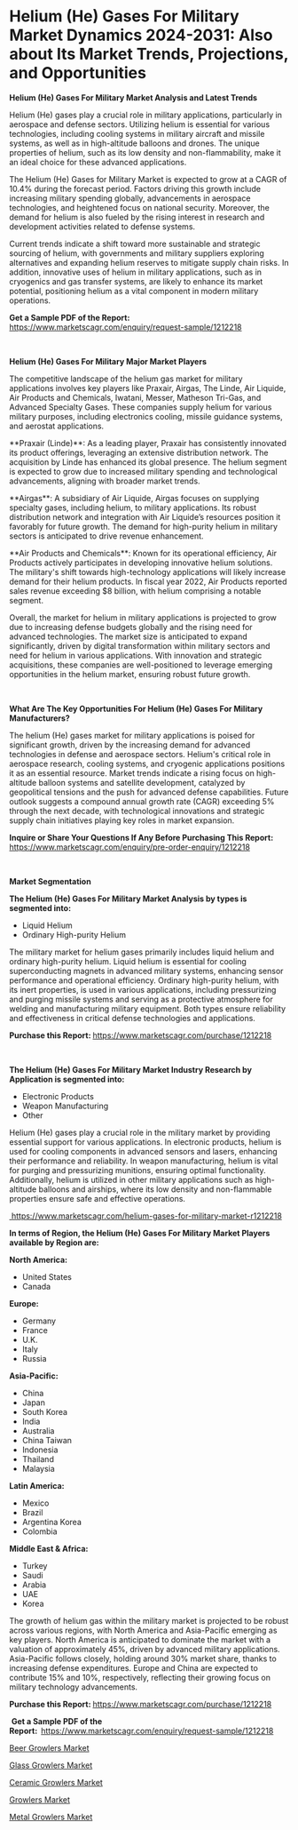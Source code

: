 <p><h1>Helium (He) Gases For Military Market Dynamics 2024-2031: Also about Its Market Trends, Projections, and Opportunities</h1></p><p><strong>Helium (He) Gases For Military Market Analysis and Latest Trends</strong></p>
<p><p>Helium (He) gases play a crucial role in military applications, particularly in aerospace and defense sectors. Utilizing helium is essential for various technologies, including cooling systems in military aircraft and missile systems, as well as in high-altitude balloons and drones. The unique properties of helium, such as its low density and non-flammability, make it an ideal choice for these advanced applications.</p><p>The Helium (He) Gases for Military Market is expected to grow at a CAGR of 10.4% during the forecast period. Factors driving this growth include increasing military spending globally, advancements in aerospace technologies, and heightened focus on national security. Moreover, the demand for helium is also fueled by the rising interest in research and development activities related to defense systems.</p><p>Current trends indicate a shift toward more sustainable and strategic sourcing of helium, with governments and military suppliers exploring alternatives and expanding helium reserves to mitigate supply chain risks. In addition, innovative uses of helium in military applications, such as in cryogenics and gas transfer systems, are likely to enhance its market potential, positioning helium as a vital component in modern military operations.</p></p>
<p><strong>Get a Sample PDF of the Report:&nbsp;</strong> <a href="https://www.marketscagr.com/enquiry/request-sample/1212218?utm_campaign=1848&utm_medium=2&utm_source=Github&utm_content=ia&utm_term=17122024&utm_id=helium-he-gases-for-military">https://www.marketscagr.com/enquiry/request-sample/1212218</a></p>
<p>&nbsp;</p>
<p><strong>Helium (He) Gases For Military Major Market Players</strong></p>
<p><p>The competitive landscape of the helium gas market for military applications involves key players like Praxair, Airgas, The Linde, Air Liquide, Air Products and Chemicals, Iwatani, Messer, Matheson Tri-Gas, and Advanced Specialty Gases. These companies supply helium for various military purposes, including electronics cooling, missile guidance systems, and aerostat applications.</p><p>**Praxair (Linde)**: As a leading player, Praxair has consistently innovated its product offerings, leveraging an extensive distribution network. The acquisition by Linde has enhanced its global presence. The helium segment is expected to grow due to increased military spending and technological advancements, aligning with broader market trends. </p><p>**Airgas**: A subsidiary of Air Liquide, Airgas focuses on supplying specialty gases, including helium, to military applications. Its robust distribution network and integration with Air Liquide’s resources position it favorably for future growth. The demand for high-purity helium in military sectors is anticipated to drive revenue enhancement.</p><p>**Air Products and Chemicals**: Known for its operational efficiency, Air Products actively participates in developing innovative helium solutions. The military's shift towards high-technology applications will likely increase demand for their helium products. In fiscal year 2022, Air Products reported sales revenue exceeding $8 billion, with helium comprising a notable segment.</p><p>Overall, the market for helium in military applications is projected to grow due to increasing defense budgets globally and the rising need for advanced technologies. The market size is anticipated to expand significantly, driven by digital transformation within military sectors and need for helium in various applications. With innovation and strategic acquisitions, these companies are well-positioned to leverage emerging opportunities in the helium market, ensuring robust future growth.</p></p>
<p>&nbsp;</p>
<p><strong>What Are The Key Opportunities For Helium (He) Gases For Military Manufacturers?</strong></p>
<p><p>The helium (He) gases market for military applications is poised for significant growth, driven by the increasing demand for advanced technologies in defense and aerospace sectors. Helium's critical role in aerospace research, cooling systems, and cryogenic applications positions it as an essential resource. Market trends indicate a rising focus on high-altitude balloon systems and satellite development, catalyzed by geopolitical tensions and the push for advanced defense capabilities. Future outlook suggests a compound annual growth rate (CAGR) exceeding 5% through the next decade, with technological innovations and strategic supply chain initiatives playing key roles in market expansion.</p></p>
<p><strong>Inquire or Share Your Questions If Any Before Purchasing This Report:</strong> <a href="https://www.marketscagr.com/enquiry/pre-order-enquiry/1212218?utm_campaign=1848&utm_medium=2&utm_source=Github&utm_content=ia&utm_term=17122024&utm_id=helium-he-gases-for-military">https://www.marketscagr.com/enquiry/pre-order-enquiry/1212218</a></p>
<p>&nbsp;</p>
<p><strong>Market Segmentation</strong></p>
<p><strong>The Helium (He) Gases For Military Market Analysis by types is segmented into:</strong></p>
<p><ul><li>Liquid Helium</li><li>Ordinary High-purity Helium</li></ul></p>
<p><p>The military market for helium gases primarily includes liquid helium and ordinary high-purity helium. Liquid helium is essential for cooling superconducting magnets in advanced military systems, enhancing sensor performance and operational efficiency. Ordinary high-purity helium, with its inert properties, is used in various applications, including pressurizing and purging missile systems and serving as a protective atmosphere for welding and manufacturing military equipment. Both types ensure reliability and effectiveness in critical defense technologies and applications.</p></p>
<p><strong>Purchase this Report:&nbsp;</strong><a href="https://www.marketscagr.com/purchase/1212218?utm_campaign=1848&utm_medium=2&utm_source=Github&utm_content=ia&utm_term=17122024&utm_id=helium-he-gases-for-military">https://www.marketscagr.com/purchase/1212218</a></p>
<p>&nbsp;</p>
<p><strong>The Helium (He) Gases For Military Market Industry Research by Application is segmented into:</strong></p>
<p><ul><li>Electronic Products</li><li>Weapon Manufacturing</li><li>Other</li></ul></p>
<p><p>Helium (He) gases play a crucial role in the military market by providing essential support for various applications. In electronic products, helium is used for cooling components in advanced sensors and lasers, enhancing their performance and reliability. In weapon manufacturing, helium is vital for purging and pressurizing munitions, ensuring optimal functionality. Additionally, helium is utilized in other military applications such as high-altitude balloons and airships, where its low density and non-flammable properties ensure safe and effective operations.</p></p>
<p><a href="https://www.marketscagr.com/helium-gases-for-military-market-r1212218?utm_campaign=1848&utm_medium=2&utm_source=Github&utm_content=ia&utm_term=17122024&utm_id=helium-he-gases-for-military">&nbsp;https://www.marketscagr.com/helium-gases-for-military-market-r1212218</a></p>
<p><strong>In terms of Region, the Helium (He) Gases For Military Market Players available by Region are:</strong></p>
<p>
    <p> <strong> North America: </strong>
        <ul>
            <li>United States</li>
            <li>Canada</li>
        </ul>
        </p> 
    <p> <strong> Europe: </strong>
        <ul>
            <li>Germany</li>
            <li>France</li>
            <li>U.K.</li>
            <li>Italy</li>
            <li>Russia</li>
        </ul>
        </p> 
    <p> <strong> Asia-Pacific: </strong>
        <ul>
            <li>China</li>
            <li>Japan</li>
            <li>South Korea</li>
            <li>India</li>
            <li>Australia</li>
            <li>China Taiwan</li>
            <li>Indonesia</li>
            <li>Thailand</li>
            <li>Malaysia</li>
        </ul>
        </p> 
    <p> <strong> Latin America: </strong>
        <ul>
            <li>Mexico</li>
            <li>Brazil</li>
            <li>Argentina Korea</li>
            <li>Colombia</li>
        </ul>
        </p> 
    <p> <strong> Middle East & Africa: </strong>
        <ul>
            <li>Turkey</li>
            <li>Saudi</li>
            <li>Arabia</li>
            <li>UAE</li>
            <li>Korea</li>
        </ul>
    </p>
    </p>
<p><p>The growth of helium gas within the military market is projected to be robust across various regions, with North America and Asia-Pacific emerging as key players. North America is anticipated to dominate the market with a valuation of approximately 45%, driven by advanced military applications. Asia-Pacific follows closely, holding around 30% market share, thanks to increasing defense expenditures. Europe and China are expected to contribute 15% and 10%, respectively, reflecting their growing focus on military technology advancements.</p></p>
<p><strong>Purchase this Report: </strong><a href="https://www.marketscagr.com/purchase/1212218?utm_campaign=1848&utm_medium=2&utm_source=Github&utm_content=ia&utm_term=17122024&utm_id=helium-he-gases-for-military">https://www.marketscagr.com/purchase/1212218</a></p>
<p>&nbsp;<strong>Get a Sample PDF of the Report:&nbsp;&nbsp;</strong><a href="https://www.marketscagr.com/enquiry/request-sample/1212218?utm_campaign=1848&utm_medium=2&utm_source=Github&utm_content=ia&utm_term=17122024&utm_id=helium-he-gases-for-military">https://www.marketscagr.com/enquiry/request-sample/1212218</a></p>
<p><strong></strong></p>
<p><p><a href="https://www.linkedin.com/pulse/projecting-beer-growlers-markets-future-thorough-examination-aazne?utm_campaign=1848&utm_medium=2&utm_source=Github&utm_content=ia&utm_term=17122024&utm_id=helium-he-gases-for-military">Beer Growlers Market</a></p><p><a href="https://www.linkedin.com/pulse/comprehensive-glass-growlers-market-analysis-growing-5-cagr-jfyqe?utm_campaign=1848&utm_medium=2&utm_source=Github&utm_content=ia&utm_term=17122024&utm_id=helium-he-gases-for-military">Glass Growlers Market</a></p><p><a href="https://www.linkedin.com/pulse/success-road-map-growing-ceramic-growlers-market-industrys-sn9oe?utm_campaign=1848&utm_medium=2&utm_source=Github&utm_content=ia&utm_term=17122024&utm_id=helium-he-gases-for-military">Ceramic Growlers Market</a></p><p><a href="https://www.linkedin.com/pulse/growlers-market-tracking-sales-employment-61-growth-from-2024-m1q7e?utm_campaign=1848&utm_medium=2&utm_source=Github&utm_content=ia&utm_term=17122024&utm_id=helium-he-gases-for-military">Growlers Market</a></p><p><a href="https://www.linkedin.com/pulse/metal-growlers-market-forecasted-from-2024-2031-expanding-iguie?utm_campaign=1848&utm_medium=2&utm_source=Github&utm_content=ia&utm_term=17122024&utm_id=helium-he-gases-for-military">Metal Growlers Market</a></p></p>